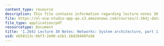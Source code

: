 ```yaml
---
content_type: resource
description: This file contains information regarding lecture notes 30.
file: https://ol-ocw-studio-app-qa.s3.amazonaws.com/courses/1-264j-database-internet-and-systems-integration-technologies-fall-2013/eb58113cbbf32e90a1b118d20449fa56_MIT1_264JF13_lect_30.pdf
file_type: application/pdf
resourcetype: Document
title: '1.264J Lecture 30 Notes: Networks: System architecture, part 1'
uid: eb58113c-bbf3-2e90-a1b1-18d20449fa56
---
```

